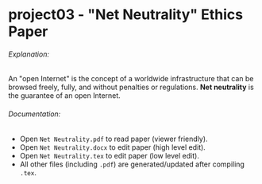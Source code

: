 # project03 - "Net Neutrality" Ethics Paper

###### Explanation:
An "open Internet" is the concept of a worldwide infrastructure that can be
browsed freely, fully, and without penalties or regulations. **Net neutrality**
is the guarantee of an open Internet.

###### Documentation:
- Open `Net Neutrality.pdf` to read paper (viewer friendly).
- Open `Net Neutrality.docx` to edit paper (high level edit).
- Open `Net Neutrality.tex` to edit paper (low level edit).
- All other files (including `.pdf`) are generated/updated after compiling `.tex`.
